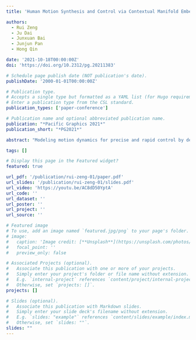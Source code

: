 ```yaml
---
title: 'Human Motion Synthesis and Control via Contextual Manifold Embedding'

authors:
  - Rui Zeng
  - Ju Dai
  - Junxuan Bai
  - Junjun Pan
  - Hong Qin

date: '2021-10-18T00:00:00Z'
doi: 'https://doi.org/10.2312/pg.20211383'

# Schedule page publish date (NOT publication's date).
publishDate: '2000-01-01T00:00:00Z'

# Publication type.
# Accepts a single type but formatted as a YAML list (for Hugo requirements).
# Enter a publication type from the CSL standard.
publication_types: ['paper-conference']

# Publication name and optional abbreviated publication name.
publication: "*Pacific Graphics 2021*"
publication_short: "*PG2021*"

abstract: "Modeling motion dynamics for precise and rapid control by deterministic data-driven models is challenging due to the natural randomness of human motion. To address it, we propose a novel framework for continuous motion control by probabilistic latent variable models. The control is implemented by recurrently querying between historical and target motion states rather than exact motion data. Our model takes a conditional encoder-decoder form in two stages. Firstly, we utilize Gaussian Process Latent Variable Model (GPLVM) to project motion poses to a compact latent manifold. Motion states could be clearly recognized by analyzing on the manifold, such as walking phase and forwarding velocity. Secondly, taking manifold as prior, a Recurrent Neural Network (RNN) encoder makes temporal latent prediction from the previous and control states. An attention module then morphs the prediction by measuring latent similarities to control states and predicted states, thus dynamically preserving contextual consistency. In the end, the GP decoder reconstructs motion states back to motion frames. Experiments on walking datasets show that our model is able to maintain motion states autoregressively while performing rapid and smooth transitions for the control."

tags: []

# Display this page in the Featured widget?
featured: true

url_pdf: '/publication/rui-zeng-01/paper.pdf'
url_slides: '/publication/rui-zeng-01/slides.pdf'
url_video: 'https://youtu.be/AC8dD50YptA'
url_code: ''
url_dataset: ''
url_poster: ''
url_project: ''
url_source: ''

# Featured image
# To use, add an image named `featured.jpg/png` to your page's folder.
# image:
#   caption: 'Image credit: [**Unsplash**](https://unsplash.com/photos/pLCdAaMFLTE)'
#   focal_point: ''
#   preview_only: false

# Associated Projects (optional).
#   Associate this publication with one or more of your projects.
#   Simply enter your project's folder or file name without extension.
#   E.g. `internal-project` references `content/project/internal-project/index.md`.
#   Otherwise, set `projects: []`.
projects: []

# Slides (optional).
#   Associate this publication with Markdown slides.
#   Simply enter your slide deck's filename without extension.
#   E.g. `slides: "example"` references `content/slides/example/index.md`.
#   Otherwise, set `slides: ""`.
slides: ""
---
```

